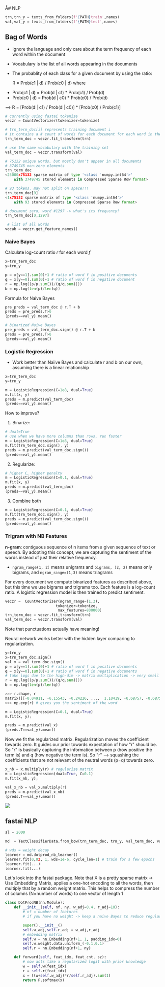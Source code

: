 Â# NLP

```python
trn,trn_y = texts_from_folders(f'{PATH}train',names)
val,val_y = texts_from_folders(f'{PATH}test',names)
```

## Bag of Words

- Ignore the language and only care about the term frequency of each word within the document
- Vocabulary is the list of all words appearing in the documents
- The probablity of each class for a given document
by using the ratio:

  R = Prob(c1 | d) / Prob(c0 | d) where

+ Prob(c1 | d) = Prob(d | c1) *  Prob(c1) / Prob(d)
+ Prob(c0 | d) = Prob(d | c0) *  Prob(c0) / Prob(d)

==> R = [Prob(d | c1) / Prob(d | c0)] * [Prob(c0) / Prob(c1)]

```python
# currently using fastai tokenize
veczr = CountVectorizer(tokenizer=tokenize)

# trn_term_doc[i] represents training document i
# it contains a # count of words for each document for each word in the vocabulary.
trn_term_doc = veczr.fit_transform(trn)

# use the same vocabulary with the training set
val_term_doc = veczr.transform(val)
```

```python
# 75132 unique words, but mostly don't appear in all documents
# 3749745 non-zero elements
trn_term_doc
<25000x75132 sparse matrix of type '<class 'numpy.int64'>'
	with 3749745 stored elements in Compressed Sparse Row format>

# 93 tokens, may not split on space!!!
trn_term_doc[0]
<1x75132 sparse matrix of type '<class 'numpy.int64'>'
	with 93 stored elements in Compressed Sparse Row format>

# document zero, word #1297 -> what's its frequency?
trn_term_doc[0,1297]

```

```python
 # list of all words
vocab = veczr.get_feature_names()
```

### Naive Bayes

Calculate  log-count ratio $r$ for each word $f$

```python
x=trn_term_doc
y=trn_y

p = x[y==1].sum(0)+1 # ratio of word f in positive documents
q = x[y==0].sum(0)+1 # ratio of word f in negative document
r = np.log((p/p.sum())/(q/q.sum()))
b = np.log(len(p)/len(q))
```

Formula for Naive Bayes

```python
pre_preds = val_term_doc @ r.T + b
preds = pre_preds.T>0
(preds==val_y).mean()

# binarized Naive Bayes
pre_preds = val_term_doc.sign() @ r.T + b
preds = pre_preds.T>0
(preds==val_y).mean()
```

### Logistic Regression

- Work better than Naiive Bayes and calculate r and b on our own, assuming there is a linear relationship

```python
x=trn_term_doc
y=trn_y

m = LogisticRegression(C=1e8, dual=True)
m.fit(x, y)
preds = m.predict(val_term_doc)
(preds==val_y).mean()
```

How to improve?
1. Binarize:
```python
# dual=True
# use when we have more columns than rows, run faster
m = LogisticRegression(C=1e8, dual=True)
m.fit(trn_term_doc.sign(), y)
preds = m.predict(val_term_doc.sign())
(preds==val_y).mean()
```

2. Regularize:
```python
# higher C, higher penalty
m = LogisticRegression(C=0.1, dual=True)
m.fit(x, y)
preds = m.predict(val_term_doc)
(preds==val_y).mean()
```

3. Combine both
```python
m = LogisticRegression(C=0.1, dual=True)
m.fit(trn_term_doc.sign(), y)
preds = m.predict(val_term_doc.sign())
(preds==val_y).mean()
```

### Trigram with NB Features

**n-gram**: contiguous sequence of n items from a given sequence of text or speech. By adopting this concept, we are capturing the sentiment of the words instead of just their relative frequency.

  + `ngram_range(1, 2)` means unigrams and `bigrams, (2, 2)` means only bigrams, and `ngram_range=(1,3)` means triagrams

For every document we compute binarized features as described above, but this time we use bigrams and trigrams too. Each feature is a log-count ratio. A logistic regression model is then trained to predict sentiment.

```python
veczr =  CountVectorizer(ngram_range=(1,3),
                       tokenizer=tokenize,
                        max_features=800000)
trn_term_doc = veczr.fit_transform(trn)
val_term_doc = veczr.transform(val)
```

Note that punctuations actually have meaning!

Neural network works better with the hidden layer comparing to regularization.

```python
y=trn_y
x=trn_term_doc.sign()
val_x = val_term_doc.sign()
p = x[y==1].sum(0)+1 # ratio of word f in positive documents
q = x[y==0].sum(0)+1 # ratio of word f in negative documents
# take logs due to the high-dim -> matrix multiplication -> very small values
r = np.log((p/p.sum())/(q/q.sum()))
b = np.log(len(p)/len(q))
```
```python
>>> r.shape, r
matrix([[-0.04911, -0.15543, -0.24226, ...,  1.10419, -0.68757, -0.68757]]))
>>> np.exp(r) # gives you the sentiment of the word
```
```python
m = LogisticRegression(C=0.1, dual=True)
m.fit(x, y);

preds = m.predict(val_x)
(preds.T==val_y).mean()
```

Now we fit the regularized matrix. Regularization moves the coefficient towards zero. It guides our prior towards expectation of how "r" should be. So "r" is basically capturing the information between p (how positive the term is) and q (how negative the term is). So "r" --> squashing the coefficients that are not relevant of the neutral words (p=q) towards zero.   

```python
x_nb = x.multiply(r) # regularize matrix
m = LogisticRegression(dual=True, C=0.1)
m.fit(x_nb, y);

val_x_nb = val_x.multiply(r)
preds = m.predict(val_x_nb)
(preds.T==val_y).mean()
```
![](/Users/ThyKhueLy/msan621/notes_ml/nlp_regularization.png)

## fastai NLP


```python
sl = 2000

md  = TextClassifierData.from_bow(trn_term_doc, trn_y, val_term_doc, val_y, sl)
```

```python
# wds = weight decay
learner = md.dotprod_nb_learner()
learner.fit(0,02, 1, wds=1e-6, cycle_len=1) # train for a few epochs
learner.fit(...)
learner.fit(...)
```

Let's look into the fastai package. Note that X is a pretty sparse matrix -> Use Embedding Matrix, applies a one-hot encoding to all the words, then multiply that by a random weight matrix. This helps to compress the number of columns (N=number of words) to one vector of length 1

```python
class DotProdNB(nn.Module):
    def __init__(self, nf, ny, w_adj=0.4, r_adj=10):
        # nf = number of features
        # if you have no weight -> keep a naive Bayes to reduce regularization when using w_adj=0.4 and r_adj=10

        super().__init__()
        self.w_adj,self.r_adj = w_adj,r_adj
        # embedding matrix
        self.w = nn.Embedding(nf+1, 1, padding_idx=0)
        self.w.weight.data.uniform_(-0.1,0.1)
        self.r = nn.Embedding(nf+1, ny)

    def forward(self, feat_idx, feat_cnt, sz):
        # now acts like a regularized logit with prior knowledge
        w = self.w(feat_idx)
        r = self.r(feat_idx)
        x = ((w+self.w_adj)*r/self.r_adj).sum(1)
        return F.softmax(x)
```
